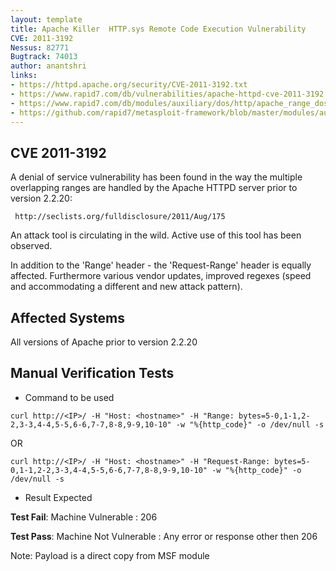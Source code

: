 ```yaml
---
layout: template
title: Apache Killer  HTTP.sys Remote Code Execution Vulnerability
CVE: 2011-3192
Nessus: 82771
Bugtrack: 74013
author: anantshri
links:
- https://httpd.apache.org/security/CVE-2011-3192.txt
- https://www.rapid7.com/db/vulnerabilities/apache-httpd-cve-2011-3192
- https://www.rapid7.com/db/modules/auxiliary/dos/http/apache_range_dos 
- https://github.com/rapid7/metasploit-framework/blob/master/modules/auxiliary/dos/http/apache_range_dos.rb
---
```


CVE 2011-3192
---------------
A denial of service vulnerability has been found in the way the multiple
overlapping ranges are handled by the Apache HTTPD server prior to version
2.2.20:

     http://seclists.org/fulldisclosure/2011/Aug/175

An attack tool is circulating in the wild. Active use of this tool has
been observed.

In addition to the 'Range' header - the 'Request-Range' header is equally
affected. Furthermore various vendor updates, improved regexes (speed and
accommodating a different and new attack pattern).

Affected Systems
----------------

All versions of Apache prior to version 2.2.20

Manual Verification Tests
-------------------------

* Command to be used

```
curl http://<IP>/ -H "Host: <hostname>" -H "Range: bytes=5-0,1-1,2-2,3-3,4-4,5-5,6-6,7-7,8-8,9-9,10-10" -w "%{http_code}" -o /dev/null -s
```

OR

```
curl http://<IP>/ -H "Host: <hostname>" -H "Request-Range: bytes=5-0,1-1,2-2,3-3,4-4,5-5,6-6,7-7,8-8,9-9,10-10" -w "%{http_code}" -o /dev/null -s
```


* Result Expected

**Test Fail**: Machine Vulnerable : 206

**Test Pass**: Machine Not Vulnerable : Any error or response other then 206 

Note: Payload is a direct copy from MSF module